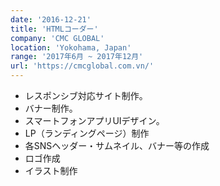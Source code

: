 ```yaml
---
date: '2016-12-21'
title: 'HTMLコーダー'
company: 'CMC GLOBAL'
location: 'Yokohama, Japan'
range: '2017年6月 ~ 2017年12月'
url: 'https://cmcglobal.com.vn/'
---
```


- レスポンシブ対応サイト制作。
- バナー制作。
- スマートフォンアプリUIデザイン。
- LP（ランディングページ）制作
- 各SNSヘッダー・サムネイル、バナー等の作成
- ロゴ作成
- イラスト制作
